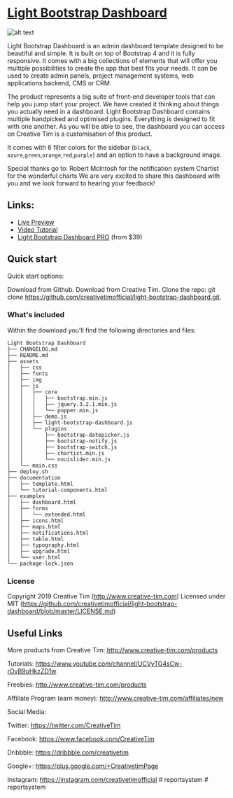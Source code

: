 # [Light Bootstrap Dashboard](http://www.creative-tim.com/product/light-bootstrap-dashboard)

![alt text](http://s3.amazonaws.com/creativetim_bucket/products/32/original/opt_lbd_thumbnail.jpg "Light Bootstrap Dashboard")

Light Bootstrap Dashboard is an admin dashboard template designed to be beautiful and simple. It is built on top of Bootstrap 4 and it is fully responsive. It comes with a big collections of elements that will offer you multiple possibilities to create the app that best fits your needs. It can be used to create admin panels, project management systems, web applications backend, CMS or CRM.

The product represents a big suite of front-end developer tools that can help you jump start your project. We have created it thinking about things you actually need in a dashboard. Light Bootstrap Dashboard contains multiple handpicked and optimised plugins. Everything is designed to fit with one another. As you will be able to see, the dashboard you can access on Creative Tim is a customisation of this product.

It comes with 6 filter colors for the sidebar (`black`, `azure`,`green`,`orange`,`red`,`purple`) and an option to have a background image.

Special thanks go to: Robert McIntosh for the notification system Chartist for the wonderful charts We are very excited to share this dashboard with you and we look forward to hearing your feedback!

## Links:

- [Live Preview](http://demos.creative-tim.com/light-bootstrap-dashboard/examples/dashboard.html?ref=github-repo)
- [Video Tutorial](https://www.youtube.com/watch?v=c3M3NQtFyqM)
- [Light Bootstrap Dashboard PRO](https://www.creative-tim.com/product/light-bootstrap-dashboard-pro) (from $39)

## Quick start

Quick start options:

Download from Github.
Download from Creative Tim.
Clone the repo: git clone https://github.com/creativetimofficial/light-bootstrap-dashboard.git.


### What's included

Within the download you'll find the following directories and files:

```
Light Bootstrap Dashboard
├── CHANGELOG.md
├── README.md
├── assets
│   ├── css
│   ├── fonts
│   ├── img
│   ├── js
│   │   ├── core
│   │   │   ├── bootstrap.min.js
│   │   │   ├── jquery.3.2.1.min.js
│   │   │   └── popper.min.js
│   │   ├── demo.js
│   │   ├── light-bootstrap-dashboard.js
│   │   └── plugins
│   │       ├── bootstrap-datepicker.js
│   │       ├── bootstrap-notify.js
│   │       ├── bootstrap-switch.js
│   │       ├── chartist.min.js
│   │       └── nouislider.min.js
│   └── main.css
├── deploy.sh
├── documentation
│   ├── template.html
│   └── tutorial-components.html
├── examples
│   ├── dashboard.html
│   ├── forms
│   │   └── extended.html
│   ├── icons.html
│   ├── maps.html
│   ├── notifications.html
│   ├── table.html
│   ├── typography.html
│   ├── upgrade.html
│   └── user.html
└── package-lock.json
```

### License

Copyright 2019 Creative Tim (http://www.creative-tim.com)
Licensed under MIT (https://github.com/creativetimofficial/light-bootstrap-dashboard/blob/master/LICENSE.md)

## Useful Links

More products from Creative Tim: http://www.creative-tim.com/products

Tutorials: https://www.youtube.com/channel/UCVyTG4sCw-rOvB9oHkzZD1w

Freebies: http://www.creative-tim.com/products

Affiliate Program (earn money): http://www.creative-tim.com/affiliates/new

Social Media:

Twitter: https://twitter.com/CreativeTim

Facebook: https://www.facebook.com/CreativeTim

Dribbble: https://dribbble.com/creativetim

Google+: https://plus.google.com/+CreativetimPage

Instagram: https://instagram.com/creativetimofficial
#   r e p o r t s y s t e m  
 #   r e p o r t s y s t e m  
 